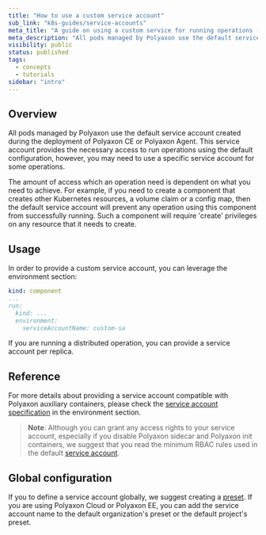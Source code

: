 ```yaml
---
title: "How to use a custom service account"
sub_link: "k8s-guides/service-accounts"
meta_title: "A guide on using a custom service for running operations - Core Concepts"
meta_description: "All pods managed by Polyaxon use the default service account created during the deployment of Polyaxon CE or Polyaxon Agent, however you can use specific service accounts on per operation level."
visibility: public
status: published
tags:
  - concepts
  - tutorials
sidebar: "intro"
---
```


## Overview

All pods managed by Polyaxon use the default service account created during the deployment of Polyaxon CE or Polyaxon Agent.
This service account provides the necessary access to run operations using the default configuration, 
however, you may need to use a specific service account for some operations.

The amount of access which an operation need is dependent on what you need to achieve.
For example, if you need to create a component that creates other Kubernetes resources, a volume claim or a config map, 
then the default service account will prevent any operation using this component from successfully running. 
Such a component will require 'create' privileges on any resource that it needs to create.

## Usage

In order to provide a custom service account, you can leverage the environment section:

```yaml
kind: component
...
run:
  kind: ...
  environment:
    serviceAccountName: custom-sa
```

If you are running a distributed operation, you can provide a service account per replica.

## Reference

For more details about providing a service account compatible with Polyaxon auxiliary containers, 
please check the [service account specification](/docs/core/specification/environment/#serviceaccountname) in the environment section.

> **Note**: Although you can grant any access rights to your service account, especially if you disable Polyaxon sidecar and Polyaxon init containers, 
> we suggest that you read the minimum RBAC rules used in the default [service account](/docs/core/specification/environment/#serviceaccountname). 

## Global configuration

If you to define a service account globally, we suggest creating a [preset](/docs/core/scheduling-presets/).
If you are using Polyaxon Cloud or Polyaxon EE, you can add the service account name to the default organization's preset or the default project's preset.
